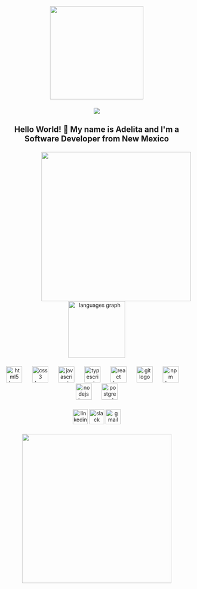 <div align="center">
  <img height="250" src="https://cdn.weasyl.com/~fluffkevlar/submissions/30165/efb64790c6059bf9f32f9922bdfd36fad18bdd135aff5f67e99a7f0f29749042/fluffkevlar-starfield-gif.gif"  />
</div>

###

<div align="center">
  <img src="https://profile-counter.glitch.me/AdelitaMartinez/count.svg?"  />
</div>

###

<h2 align="center">Hello World! 👋 My name is Adelita and I'm a Software Developer from New Mexico</h2>

###

<img align="right" height="400" src="https://i.imgflip.com/8myqjw.gif"  />

###

<div align="center">
  <img src="https://github-readme-stats.vercel.app/api/top-langs?username=AdelitaMartinez&locale=en&hide_title=false&layout=compact&card_width=320&langs_count=5&theme=dracula&hide_border=false&order=2" height="152" alt="languages graph"  />
</div>

###

<div align="center">
  <img src="https://cdn.jsdelivr.net/gh/devicons/devicon/icons/html5/html5-original.svg" height="43" alt="html5 logo"  />
  <img width="19" />
  <img src="https://cdn.jsdelivr.net/gh/devicons/devicon/icons/css3/css3-original.svg" height="43" alt="css3 logo"  />
  <img width="19" />
  <img src="https://cdn.jsdelivr.net/gh/devicons/devicon/icons/javascript/javascript-original.svg" height="43" alt="javascript logo"  />
  <img width="19" />
  <img src="https://cdn.jsdelivr.net/gh/devicons/devicon/icons/typescript/typescript-original.svg" height="43" alt="typescript logo"  />
  <img width="19" />
  <img src="https://cdn.jsdelivr.net/gh/devicons/devicon/icons/react/react-original.svg" height="43" alt="react logo"  />
  <img width="19" />
  <img src="https://cdn.jsdelivr.net/gh/devicons/devicon/icons/git/git-original.svg" height="43" alt="git logo"  />
  <img width="19" />
  <img src="https://cdn.jsdelivr.net/gh/devicons/devicon/icons/npm/npm-original-wordmark.svg" height="43" alt="npm logo"  />
  <img width="19" />
  <img src="https://cdn.jsdelivr.net/gh/devicons/devicon/icons/nodejs/nodejs-original.svg" height="43" alt="nodejs logo"  />
  <img width="19" />
  <img src="https://cdn.jsdelivr.net/gh/devicons/devicon/icons/postgresql/postgresql-original.svg" height="43" alt="postgresql logo"  />
</div>

###

<div align="center">
  <a target="_blank" href="https://www.linkedin.com/in/adelitamartinez/"><img src="https://img.shields.io/static/v1?message=LinkedIn&logo=linkedin&label=&color=0077B5&logoColor=white&labelColor=&style=for-the-badge" height="40" alt="linkedin logo"  /></a>
   <a target="_blank" href="https://deepdivecoding.slack.com/team/U06A23JMP9P"><img src="https://img.shields.io/static/v1?message=Slack&logo=slack&label=&color=4A154B&logoColor=white&labelColor=&style=for-the-badge" height="40" alt="slack logo"  /></a>
 <a target="_blank" href="mailto:94martinez.adelita@gmail.com"> <img src="https://img.shields.io/static/v1?message=Gmail&logo=gmail&label=&color=D14836&logoColor=white&labelColor=&style=for-the-badge" height="40" alt="gmail logo"  /></a>
</div>

###

<div align="center">
  <img height="400" src="https://media1.tenor.com/images/38ba1c0ef3d5c5972eeb0c76f237fb5b/tenor.gif?itemid=12747003"  />
</div>

###



